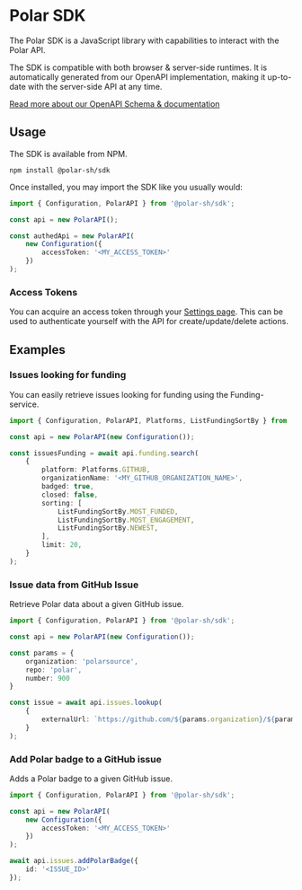 # Polar SDK

The Polar SDK is a JavaScript library with capabilities to interact with the Polar API. 

The SDK is compatible with both browser & server-side runtimes. It is automatically generated from our OpenAPI implementation, making it up-to-date with the server-side API at any time.

[Read more about our OpenAPI Schema & documentation](https://docs.polar.sh/api)


## Usage

The SDK is available from NPM.

`npm install @polar-sh/sdk`

Once installed, you may import the SDK like you usually would:

```typescript
import { Configuration, PolarAPI } from '@polar-sh/sdk';

const api = new PolarAPI();

const authedApi = new PolarAPI(
    new Configuration({
        accessToken: '<MY_ACCESS_TOKEN>'
    })
);
```

### Access Tokens

You can acquire an access token through your [Settings page](https://polar.sh/settings). This can be used to authenticate yourself with the API for create/update/delete actions.

## Examples

### Issues looking for funding

You can easily retrieve issues looking for funding using the Funding-service.

```typescript
import { Configuration, PolarAPI, Platforms, ListFundingSortBy } from '@polar-sh/sdk';

const api = new PolarAPI(new Configuration());

const issuesFunding = await api.funding.search(
    {
        platform: Platforms.GITHUB,
        organizationName: '<MY_GITHUB_ORGANIZATION_NAME>',
        badged: true,
        closed: false,
        sorting: [
            ListFundingSortBy.MOST_FUNDED,
            ListFundingSortBy.MOST_ENGAGEMENT,
            ListFundingSortBy.NEWEST,
        ],
        limit: 20,
    }
);

```

### Issue data from GitHub Issue

Retrieve Polar data about a given GitHub issue.

```typescript
import { Configuration, PolarAPI } from '@polar-sh/sdk';

const api = new PolarAPI(new Configuration());

const params = {
    organization: 'polarsource',
    repo: 'polar',
    number: 900
}

const issue = await api.issues.lookup(
    {
        externalUrl: `https://github.com/${params.organization}/${params.repo}/issues/${params.number}`,
    }
);
```

### Add Polar badge to a GitHub issue

Adds a Polar badge to a given GitHub issue.

```typescript
import { Configuration, PolarAPI } from '@polar-sh/sdk';

const api = new PolarAPI(
    new Configuration({
        accessToken: '<MY_ACCESS_TOKEN>'
    })
);

await api.issues.addPolarBadge({
    id: '<ISSUE_ID>'
});
```